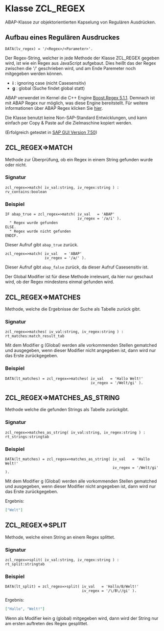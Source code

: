 # Klasse ZCL_REGEX
ABAP-Klasse zur objektorientierten Kapselung von Regulären Ausdrücken.

## Aufbau eines Regulären Ausdruckes

```abap
DATA(lv_regex) = '/<Regex>/<Parameter>'.
```
Der Regex-String, welcher in jede Methode der Klasse ZCL_REGEX gegeben wird, ist wie ein Regex aus JavaScript aufgebaut. Dies heißt das der Regex zwischen die '/' geschrieben wird, und am Ende Paremeter noch mitgegeben werden können.
* **i** : ignoring case (nicht Casesensitiv)
* **g** : global (Suche findet global statt)  

ABAP verwendet im Kernel die C++ Engine [Boost.Regex 5.1.1](https://www.boost.org/doc/libs/1_61_0/libs/regex/doc/html/index.html). Demnach ist mit ABAP Regex nur möglich, was diese Engine bereitstellt. Für weitere informationen über ABAP Regex klicken Sie [hier](https://help.sap.com/doc/abapdocu_751_index_htm/7.51/en-US/abenregular_expressions.htm).


Die Klasse benutzt keine Non-SAP-Standard Entwicklungen, und kann einfach per Copy & Paste auf die Zielmaschine kopiert werden.

(Erfolgreich getestet in [SAP GUI Version 7.50](https://blogs.sap.com/2017/05/12/sap-gui-7.5-new-ui-for-sap-users/))
## ZCL_REGEX=>MATCH
Methode zur Überprüfung, ob ein Regex in einem String gefunden wurde oder nicht.
### Signatur
```abap
zcl_regex=>match( iv_val:string, iv_regex:string ) : rv_contains:boolean
```

### Beispiel
```abap
IF abap_true = zcl_regex=>match( iv_val   = 'ABAP'
                                 iv_regex = '/a/i' ).
  " Regex wurde gefunden
ELSE.
  " Regex wurde nicht gefunden
ENDIF.
```
Dieser Aufruf gibt ```abap_true``` zurück.

```abap
zcl_regex=>match( iv_val   = 'ABAP'
                  iv_regex = '/a/' ).
```
Dieser Aufruf gibt ```abap_false``` zurück, da dieser Aufruf Casesensitiv ist.

Der Global Modifier ist für diese Methode irrelevant, da hier nur geschaut wird, ob der Regex mindestens einmal gefunden wird.

## ZCL_REGEX=>MATCHES
Methode, welche die Ergebnisse der Suche als Tabelle zurück gibt.
### Signatur
```abap
zcl_regex=>matches( iv_val:string, iv_regex:string ) : rt_matches:match_result_tab
```
Mit dem Modifier g (Global) werden alle vorkommenden Stellen gematched und ausgegeben, wenn dieser Modifier nicht angegeben ist, dann wird nur das Erste zurückgegeben.
### Beispiel
```abap
DATA(lt_matches) = zcl_regex=>matches( iv_val   = 'Hallo Welt!'
                                       iv_regex = '/Welt/gi' ).
```

## ZCL_REGEX=>MATCHES_AS_STRING
Methode welche die gefunden Strings als Tabelle zurückgibt.
### Signatur
```abap
zcl_regex=>matches_as_string( iv_val:string, iv_regex:string ) : rt_strings:stringtab
```
### Beispiel
```abap
DATA(lt_matches) = zcl_regex=>matches_as_string( iv_val   = 'Hallo Welt!'
                                                 iv_regex = '/Welt/gi' ).
```
Mit dem Modifier g (Global) werden alle vorkommenden Stellen gematched und ausgegeben, wenn dieser Modifier nicht angegeben ist, dann wird nur das Erste zurückgegeben.

Ergebnis:
```json
["Welt"]
```

## ZCL_REGEX=>SPLIT
Methode, welche einen String an einem Regex splittet.
### Signatur
```abap
zcl_regex=>split( iv_val:string, iv_regex:string ) : rt_split:stringtab
```

### Beispiel
```abap
DATA(lt_split) = zcl_regex=>split( iv_val   = 'Hallo/B/Welt!'
                                   iv_regex = '/\/B\//gi' ).
```
Ergebnis:
```json
["Hallo", "Welt!"]
```
Wenn als Modifier kein g (global) mitgegeben wird, dann wird der String nur am ersten auftreten des Regex gesplittet.
